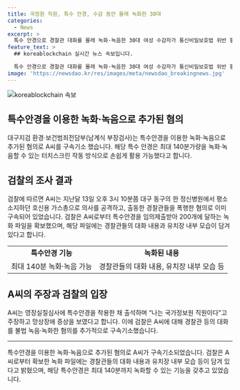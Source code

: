 ```yaml
---
title: 국정원 직원, 특수 안경, 수감 동안 몰래 녹화한 30대
categories:
  - News
excerpt: >
  특수 안경으로 경찰관 대화를 몰래 녹화·녹음한 30대 여성 수감자가 통신비밀보호법 위반 혐의로 구속기소되었다. 소지한 특수안경으로 의사 공격, 경찰 폭행 등을 저질러 현행범으로 체포된 후, 교도관이 특이한 안경을 확인하고 검찰은 소형 녹화·녹음 장치가 부착된 특수 안경에서 약 200개의 녹화 파일을 확보했다. 파일에는 경찰 대화, 유치장 내부, 피의자 심문과정이 담겨있었고, 특수안경은 손쉽게 활용 가능한 터치스크린 작동 방식이었다. 이에 검찰은 녹음·녹화한 혐의를 추가 기소했다.
feature_text: >
  ## koreablockchain 실시간 뉴스 속보입니다.

  특수 안경으로 경찰관 대화를 몰래 녹화·녹음한 30대 여성 수감자가 통신비밀보호법 위반 혐의로 구속기소되었다. 소지한 특수안경으로 의사 공격, 경찰 폭행 등을 저질러 현행범으로 체포된 후, 교도관이 특이한 안경을 확인하고 검찰은 소형 녹화·녹음 장치가 부착된 특수 안경에서 약 200개의 녹화 파일을 확보했다. 파일에는 경찰 대화, 유치장 내부, 피의자 심문과정이 담겨있었고, 특수안경은 손쉽게 활용 가능한 터치스크린 작동 방식이었다. 이에 검찰은 녹음·녹화한 혐의를 추가 기소했다.
image: 'https://newsdao.kr/res/images/meta/newsdao_breakingnews.jpg'
---
```


<p><img src="https://newsdao.kr/res/images/meta/newsdao_breakingnews.jpg" alt="koreablockchain 속보" /></p>

<h2 data-ke-size="size26">특수안경을 이용한 녹화·녹음으로 추가된 혐의</h2>

<p data-ke-size="size16">대구지검 환경·보건범죄전담부(남계식 부장검사)는 특수안경을 이용한 녹화·녹음으로 추가된 혐의로 A씨를 구속기소 했습니다. 해당 특수 안경은 최대 140분가량을 녹화·녹음할 수 있는 터치스크린 작동 방식으로 손쉽게 활용 가능했다고 합니다.</p>

<h2 data-ke-size="size26">검찰의 조사 결과</h2>

<p data-ke-size="size16">검찰에 따르면 A씨는 지난달 13일 오후 3시 10분쯤 대구 동구의 한 정신병원에서 평소 소지하던 호신용 가스총으로 의사를 공격하고, 출동한 경찰관들을 폭행한 혐의로 이미 구속되어 있었습니다. 검찰은 A씨로부터 특수안경을 임의제출받아 200개에 달하는 녹화 파일을 확보했으며, 해당 파일에는 경찰관들의 대화 내용과 유치장 내부 모습이 담겨 있다고 합니다.</p>

<table>
    <tr>
        <td style="text-align: center; height: 17px;"><b>특수안경 기능</b></td>
        <td style="text-align: center; height: 17px;"><b>녹화된 내용</b></td>
    </tr>
    <tr>
        <td style="text-align: center; height: 17px;">최대 140분 녹화·녹음 가능</td>
        <td style="text-align: center; height: 17px;">경찰관들의 대화 내용, 유치장 내부 모습 등</td>
    </tr>
</table>

<h2 data-ke-size="size26">A씨의 주장과 검찰의 입장</h2>

<p data-ke-size="size16">A씨는 영장실질심사에 특수안경을 착용한 채 출석하며 “나는 국가정보원 직원이다"고 주장하고 망상장애 증상을 보였다고 합니다. 이에 검찰은 A씨에 대해 경찰관 등의 대화를 불법 녹음·녹화한 혐의를 추가적으로 구속기소했습니다.</p>

<hr>

<p data-ke-size="size16">특수안경을 이용한 녹화·녹음으로 추가된 혐의로 A씨가 구속기소되었습니다. 검찰은 A씨로부터 확보한 녹화 파일에는 경찰관들의 대화 내용과 유치장 내부 모습 등이 담겨 있다고 밝혔으며, 해당 특수안경은 최대 140분까지 녹화할 수 있는 기능을 갖추고 있었습니다.</p>

